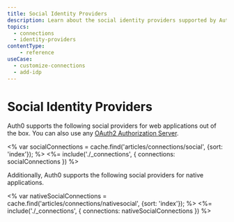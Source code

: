 ```yaml
---
title: Social Identity Providers
description: Learn about the social identity providers supported by Auth0.
topics:
  - connections
  - identity-providers
contentType: 
    - reference
useCase:
  - customize-connections
  - add-idp
---
```

# Social Identity Providers

Auth0 supports the following social providers for web applications out of the box. You can also use any [OAuth2 Authorization Server](/connections/social/oauth2).

<% var socialConnections = cache.find('articles/connections/social', {sort: 'index'}); %>
<%= include('./_connections', { connections: socialConnections }) %>

Additionally, Auth0 supports the following social providers for native applications.

<% var nativeSocialConnections = cache.find('articles/connections/nativesocial', {sort: 'index'}); %>
<%= include('./_connections', { connections: nativeSocialConnections }) %>